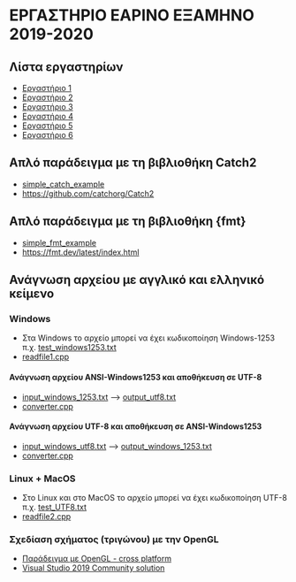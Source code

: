 # ΕΡΓΑΣΤΗΡΙΟ ΕΑΡΙΝΟ ΕΞΑΜΗΝΟ 2019-2020

## Λίστα εργαστηρίων

* [Εργαστήριο 1](./lab01/)
* [Εργαστήριο 2](./lab02/)
* [Εργαστήριο 3](./lab03/)
* [Εργαστήριο 4](./lab04/)
* [Εργαστήριο 5](./lab05/)
* [Εργαστήριο 6](./lab06/)

## Aπλό παράδειγμα με τη βιβλιοθήκη Catch2

* [simple_catch_example](./simple_catch_example/main.cpp)
* <https://github.com/catchorg/Catch2>

## Aπλό παράδειγμα με τη βιβλιοθήκη {fmt}

* [simple_fmt_example](./simple_fmt_example/main.cpp)
* <https://fmt.dev/latest/index.html>

## Ανάγνωση αρχείου με αγγλικό και ελληνικό κείμενο

### Windows

* Στα Windows το αρχείο μπορεί να έχει κωδικοποίηση Windows-1253 π.χ. [test_windows1253.txt](./simple_read_file_example/test_windows1253.txt)
* [readfile1.cpp](./simple_read_file_example/readfile1.cpp)

#### Ανάγνωση αρχείου ANSI-Windows1253 και αποθήκευση σε UTF-8 

* [input_windows_1253.txt](./convert_ANSI_UTF8/input_windows_1253.txt) --> [output_utf8.txt](./convert_ANSI_UTF8/output_utf8.txt)
* [converter.cpp](./convert_ANSI_UTF8/converter.cpp)

#### Ανάγνωση αρχείου UTF-8 και αποθήκευση σε ANSI-Windows1253

* [input_windows_utf8.txt](./convert_ANSI_UTF8/input_windows_utf8.txt) --> [output_windows_1253.txt](./convert_ANSI_UTF8/output_utf8.txt)
* [converter.cpp](./convert_ANSI_UTF8/converter.cpp)

### Linux + MacOS

* Στo Linux και στο MacOS το αρχείο μπορεί να έχει κωδικοποίηση UTF-8 π.χ. [test_UTF8.txt](./simple_read_file_example/test_UTF8.txt)
* [readfile2.cpp](./simple_read_file_example/readfile2.cpp)


### Σχεδίαση σχήματος (τριγώνου) με την OpenGL

* [Παράδειγμα με OpenGL - cross platform](../various/OPENGL/README.md)
* [Visual Studio 2019 Community solution](https://github.com/chgogos/oop/tree/master/various/CHERNO/glfw_test)